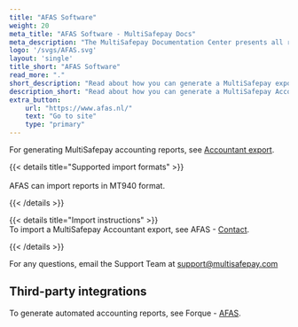 ```yaml
---
title: "AFAS Software"
weight: 20
meta_title: "AFAS Software - MultiSafepay Docs"
meta_description: "The MultiSafepay Documentation Center presents all relevant information about our Plugins and API. You can also find support pages for payment methods, tools and general questions as well as the contact details of our Support and Integration Teams."
logo: '/svgs/AFAS.svg'
layout: 'single'
title_short: "AFAS Software"
read_more: "."
short_description: "Read about how you can generate a MultiSafepay export and import to your AFAS platform"
description_short: "Read about how you can generate a MultiSafepay Accountant Export for your AFAS Software platform."
extra_button:
    url: "https://www.afas.nl/" 
    text: "Go to site" 
    type: "primary"
---
```


For generating MultiSafepay accounting reports, see [Accountant export](/tools/accounting/reports/accountant-export/).

{{< details title="Supported import formats" >}}  
&nbsp;  
AFAS can import reports in MT940 format.

{{< /details >}}

{{< details title="Import instructions" >}}
&nbsp;  
To import a MultiSafepay Accountant export, see AFAS - [Contact](https://www.afas.nl/contact).

{{< /details >}}

For any questions, email the Support Team at <support@multisafepay.com>

## Third-party integrations

To generate automated accounting reports, see Forque - [AFAS](https://www.forque.nl/afas-consultancy).


